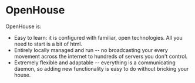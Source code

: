 OpenHouse
===

OpenHouse is:
* Easy to learn: it is configured with familiar, open technologies. All you need to start is a bit
  of html.
* Entirely locally managed and run -- no broadcasting your every movement across the internet to
  hundreds of servers you don't control.
* Extremely flexible and adaptable -- everything is a communicating daemon, so adding new
  functionality is easy to do without bricking your house.
